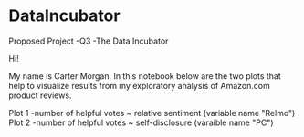 # DataIncubator
Proposed Project -Q3 -The Data Incubator

Hi!

My name is Carter Morgan. In this notebook below are the two plots that help to visualize results from my exploratory analysis of Amazon.com product reviews.

Plot 1 -number of helpful votes ~ relative sentiment (variable name "Relmo") 
Plot 2 -number of helpful votes ~ self-disclosure (varaible name "PC")
